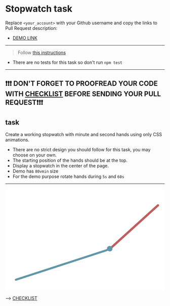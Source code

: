 # Stopwatch task
Replace `<your_account>` with your Github username and copy the links to Pull Request description:
- [DEMO LINK](https://noraaudonnet.github.io/layout_stop-watch/)

___
> Follow [this instructions](https://github.com/mate-academy/layout_task-guideline#how-to-solve-the-layout-tasks-on-github)

- There are no tests for this task so don't run `npm test`
___

## ❗️❗️❗️ DON'T FORGET TO PROOFREAD YOUR CODE WITH [CHECKLIST](https://github.com/mate-academy/layout_stop-watch/blob/master/checklist.md) BEFORE SENDING YOUR PULL REQUEST❗️❗️❗️

## task
Create a working stopwatch with minute and second hands using only CSS animations.
- There are no strict design you should follow for this task, you may choose on your own.
- The starting position of the hands should be at the top.
- Display a stopwatch in the center of the page.
- Demo has `80vmin` size
- For the demo purpose rotate hands during `5s` and `60s`

---
![demo](stopwatch.png)

--> [CHECKLIST](https://github.com/mate-academy/layout_stop-watch/blob/master/checklist.md)
